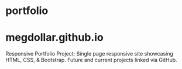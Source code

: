 # portfolio
# megdollar.github.io
Responsive Portfolio Project: Single page responsive site showcasing HTML, CSS, & Bootstrap. Future and current projects linked via GitHub.
